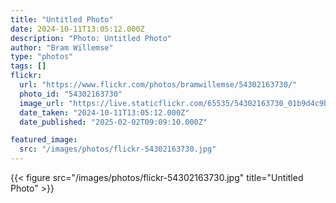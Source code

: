 ```yaml
---
title: "Untitled Photo"
date: 2024-10-11T13:05:12.000Z
description: "Photo: Untitled Photo"
author: "Bram Willemse"
type: "photos"
tags: []
flickr:
  url: "https://www.flickr.com/photos/bramwillemse/54302163730/"
  photo_id: "54302163730"
  image_url: "https://live.staticflickr.com/65535/54302163730_01b9d4c9b4_h.jpg"
  date_taken: "2024-10-11T13:05:12.000Z"
  date_published: "2025-02-02T09:09:10.000Z"

featured_image:
  src: "/images/photos/flickr-54302163730.jpg"
---
```


{{< figure src="/images/photos/flickr-54302163730.jpg" title="Untitled Photo" >}}
